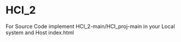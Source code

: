 # HCI_2

For Source Code implement HCI_2-main/HCI_proj-main in your Local system and Host index.html
